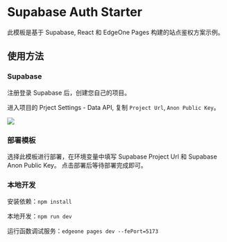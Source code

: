 # Supabase Auth Starter
此模板是基于 Supabase, React 和 EdgeOne Pages 构建的站点鉴权方案示例。

## 使用方法
### Supabase
注册登录 Supabase 后，创建您自己的项目。

进入项目的 Prject Settings - Data API, 复制 `Project Url`, `Anon Public Key`。

![](https://cloudcache.tencent-cloud.com/qcloud/ui/static/static_source_business/0f296398-aa8a-4d8f-b70f-45e4999c8faa.png)


### 部署模板
选择此模板进行部署，在环境变量中填写 Supabase Project Url 和 Supabase Anon Public Key。
点击部署后等待部署完成即可。

### 本地开发

安装依赖：`npm install`

本地开发：`npm run dev`

运行函数调试服务：`edgeone pages dev --fePort=5173`